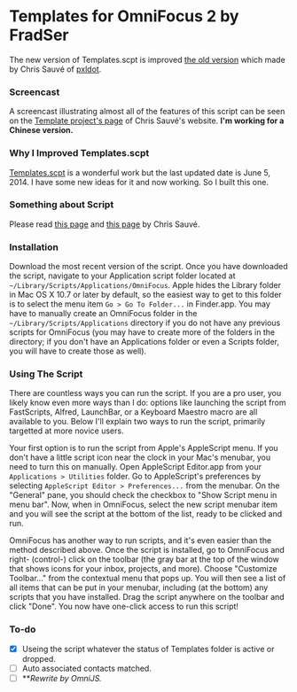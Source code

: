 # Templates for OmniFocus 2 by FradSer
The new version of Templates.scpt is improved [the old version](https://github.com/lemonmade/templates) which made by Chris Sauvé of [pxldot](http://pxldot.com).

### Screencast
A screencast illustrating almost all of the features of this script can be seen on the [Template project's page](http://cmsauve.com/projects/templates/) of Chris Sauvé's website. **I'm working for a Chinese version.**

### Why I Improved Templates.scpt
[Templates.scpt](https://github.com/lemonmade/templates) is a wonderful work but the last updated date is June 5, 2014. I have some new ideas for it and now working. So I built this one.

### Something about Script
Please read [this page](https://github.com/lemonmade/templates) and [this page](http://cmsauve.com/projects/templates/) by Chris Sauvé.

### Installation
Download the most recent version of the script. Once you have downloaded the script, navigate to your Application script folder located at `~/Library/Scripts/Applications/OmniFocus`. Apple hides the Library folder in Mac OS X 10.7 or later by default, so the easiest way to get to this folder is to select the menu item `Go > Go To Folder...` in Finder.app. You may have to manually create an OmniFocus folder in the `~/Library/Scripts/Applications` directory if you do not have any previous scripts for OmniFocus (you may have to create more of the folders in the directory; if you don't have an Applications folder or even a Scripts folder, you will have to create those as well).

### Using The Script
There are countless ways you can run the script. If you are a pro user, you likely know even more ways than I do: options like launching the script from FastScripts, Alfred, LaunchBar, or a Keyboard Maestro macro are all available to you. Below I'll explain two ways to run the script, primarily targetted at more novice users.

Your first option is to run the script from Apple's AppleScript menu. If you don't have a little script icon near the clock in your Mac's menubar, you need to turn this on manually. Open AppleScript Editor.app from your `Applications > Utilities` folder. Go to AppleScript's preferences by selecting `AppleScript Editor > Preferences...` from the menubar. On the "General" pane, you should check the checkbox to "Show Script menu in menu bar". Now, when in OmniFocus, select the new script menubar item and you will see the script at the bottom of the list, ready to be clicked and run.

OmniFocus has another way to run scripts, and it's even easier than the method described above. Once the script is installed, go to OmniFocus and right- (control-) click on the toolbar (the gray bar at the top of the window that shows icons for your inbox, projects, and more). Choose "Customize Toolbar..." from the contextual menu that pops up. You will then see a list of all items that can be put in your menubar, including (at the bottom) any scripts that you have installed. Drag the script anywhere on the toolbar and click "Done". You now have one-click access to run this script!

### To-do
- [x] Useing the script whatever the status of Templates folder is active or dropped.
- [ ] Auto associated contacts matched.
- [ ] ***Rewrite by OmniJS.*
